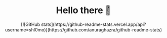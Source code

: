 <h1 align="center"> Hello there 👋 </h1>

<!--span> ![visitors](https://visitor-badge.laobi.icu/badge?page_id=shl0mo1D9u3l1c940j3ct2) </span -->
<div align="center"> [![GitHub stats](https://github-readme-stats.vercel.app/api?username=shl0mo)](https://github.com/anuraghazra/github-readme-stats) </div>


<!--
**shl0mo/shl0mo** is a ✨ _special_ ✨ repository because its `README.md` (this file) appears on your GitHub profile.

Here are some ideas to get you started:

- 🔭 I’m currently working on ...
- 🌱 I’m currently learning ...
- 👯 I’m looking to collaborate on ...
- 🤔 I’m looking for help with ...
- 💬 Ask me about ...
- 📫 How to reach me: ...
- 😄 Pronouns: ...
- ⚡ Fun fact: ...
-->
